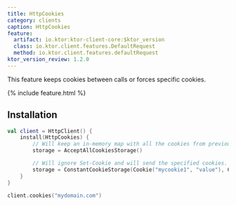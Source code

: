```yaml
---
title: HttpCookies
category: clients
caption: HttpCookies
feature:
  artifact: io.ktor:ktor-client-core:$ktor_version
  class: io.ktor.client.features.DefaultRequest
  method: io.ktor.client.features.defaultRequest
ktor_version_review: 1.2.0
---
```


This feature keeps cookies between calls or forces specific cookies.

{% include feature.html %}

## Installation

```kotlin
val client = HttpClient() {
    install(HttpCookies) {
        // Will keep an in-memory map with all the cookies from previous requests.
        storage = AcceptAllCookiesStorage()

        // Will ignore Set-Cookie and will send the specified cookies.
        storage = ConstantCookieStorage(Cookie("mycookie1", "value"), Cookie("mycookie2", "value"))
    }
}

client.cookies("mydomain.com")
```
